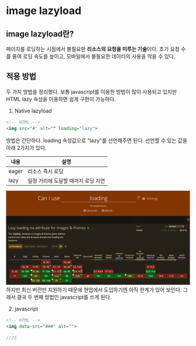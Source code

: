 # image lazyload

## image lazyload란?
페이지를 로딩하는 시점에서 불필요한 **리소스의 요청을 미루는 기술**이다. 초기 요청 수를 줄여 로딩 속도를 높이고, 모바일에서 불필요한 데이터의 사용을 막을 수 있다.

## 적용 방법
두 가지 방법을 정리했다.
보통 javascript를 이용한 방법이 많이 사용되고 있지만 HTML lazy 속성을 이용하면 쉽게 구현이 가능하다.

1. Native lazyload
```html
<!-- HTML -->
<img src="#' alt="" loading="lazy">
```
방법은 간단하다. loading 속성값으로 "lazy"를 선언해주면 된다. 선언할 수 있는 값을 아래 2가지가 있다.

|내용|설명|
|---|---|
|eager|리소스 즉시 로딩|
|lazy|일정 거리에 도달할 때까지 로딩 지연|

![](img_1.jpg)
하지만 최신 버전만 지원하기 때문에 현업에서 도입하기엔 아직 한계가 있어 보인다.
그래서 결국 두 번째 방법인 javascript를 쓰게 된다.

2. javascript

```html
<!-- HTML -->
<img data-src="###" alt="">
```

```javascript
//JS
```
